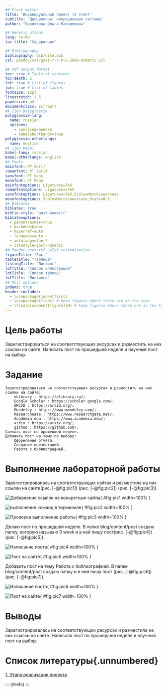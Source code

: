 ```yaml
---
## Front matter
title: "Индивидуальный проект (4 этап)"
subtitle: "Дисциплина: операционные системы"
author: "Пронякова Ольга Максимовна"

## Generic otions
lang: ru-RU
toc-title: "Содержание"

## Bibliography
bibliography: bib/cite.bib
csl: pandoc/csl/gost-r-7-0-5-2008-numeric.csl

## Pdf output format
toc: true # Table of contents
toc-depth: 2
lof: true # List of figures
lot: true # List of tables
fontsize: 12pt
linestretch: 1.5
papersize: a4
documentclass: scrreprt
## I18n polyglossia
polyglossia-lang:
  name: russian
  options:
	- spelling=modern
	- babelshorthands=true
polyglossia-otherlangs:
  name: english
## I18n babel
babel-lang: russian
babel-otherlangs: english
## Fonts
mainfont: PT Serif
romanfont: PT Serif
sansfont: PT Sans
monofont: PT Mono
mainfontoptions: Ligatures=TeX
romanfontoptions: Ligatures=TeX
sansfontoptions: Ligatures=TeX,Scale=MatchLowercase
monofontoptions: Scale=MatchLowercase,Scale=0.9
## Biblatex
biblatex: true
biblio-style: "gost-numeric"
biblatexoptions:
  - parentracker=true
  - backend=biber
  - hyperref=auto
  - language=auto
  - autolang=other*
  - citestyle=gost-numeric
## Pandoc-crossref LaTeX customization
figureTitle: "Рис."
tableTitle: "Таблица"
listingTitle: "Листинг"
lofTitle: "Список иллюстраций"
lotTitle: "Список таблиц"
lolTitle: "Листинги"
## Misc options
indent: true
header-includes:
  - \usepackage{indentfirst}
  - \usepackage{float} # keep figures where there are in the text
  - \floatplacement{figure}{H} # keep figures where there are in the text
---
```


# Цель работы

Зарегистрироваться на соответствующих ресурсах и разместить на них ссылки на сайте. Написать пост по прошедшей неделе и научный пост на выбор.

# Задание


    Зарегистрироваться на соответствующих ресурсах и разместить на них ссылки на сайте:
        eLibrary : https://elibrary.ru/;
        Google Scholar : https://scholar.google.com/;
        ORCID : https://orcid.org/;
        Mendeley : https://www.mendeley.com/;
        ResearchGate : https://www.researchgate.net/;
        Academia.edu : https://www.academia.edu/;
        arXiv : https://arxiv.org/;
        github : https://github.com/.
    Сделать пост по прошедшей неделе.
    Добавить пост на тему по выбору:
        Оформление отчёта.
        Создание презентаций.
        Работа с библиографией.


# Выполнение лабораторной работы

Зарегестрировалась на соответствующих сайтах и разместила на них ссылки на сайте(рис. [-@fig:pic1]) (рис. [-@fig:pic2]) (рис. [-@fig:pic3]).

![Добавление ссылок на конкретные сайты](image/pic1.jpeg){ #fig:pic1 width=100% }

![выполнение команд в терминале](image/pic2.jpeg){ #fig:pic2 width=100% }

![Проверка выполнение работы](image/pic3.jpeg){ #fig:pic3 width=100% }

Делаю пост по прошедшей неделе. В папке blog/content/post создаю папку, которую называю 3 week и в ней пишу пост(рис. [-@fig:pic4]) (рис. [-@fig:pic5]).

![Написание поста](image/pic4.jpeg){ #fig:pic4 width=100% }

![Пост на сайте](image/pic5.jpeg){ #fig:pic5 width=100% }

Добавить пост на тему Работа с библиографией. В папке blog/content/post создаю папку и в ней пишу пост (рис. [-@fig:pic6]) (рис. [-@fig:pic7]).

![Написание поста](image/pic6.jpeg){ #fig:pic6 width=100% }

![Пост на сайте](image/pic7.jpeg){ #fig:pic7 width=100% }

# Выводы

Зарегистрировалась на соответствующих ресурсах и разместила на них ссылки на сайте. Написала пост по прошедшей неделе и научный пост на выбор.

# Список литературы{.unnumbered}

[1. Этапв реализации проекта](https://esystem.rudn.ru/mod/page/view.php?id=970806)

::: {#refs}
:::
